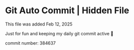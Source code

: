 # Git Auto Commit | Hidden File

This file was added Feb 12, 2025

Just for fun and keeping my daily git commit active 🤪

commit number: 384637
